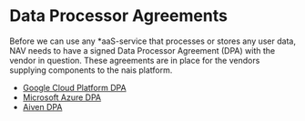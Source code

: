 # Data Processor Agreements

Before we can use any *aaS-service that processes or stores any user data, NAV needs to have a signed Data Processor Agreement (DPA) with the vendor in question. These agreements are in place for the vendors supplying components to the nais platform.

* [Google Cloud Platform DPA](gcp-dpa.md)
* [Microsoft Azure DPA](azure-dpa.md)
* [Aiven DPA](aiven-dpa.md)